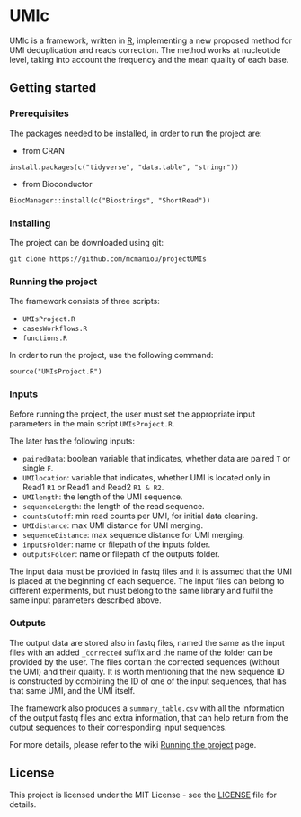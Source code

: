 # UMIc

UMIc is a framework, written in [R](https://www.r-project.org/), implementing a new proposed method for UMI deduplication and reads correction. The method works at nucleotide level, taking into account the frequency and the mean quality of each base. 

## Getting started

### Prerequisites

The packages needed to be installed, in order to run the project are:
- from CRAN

```
install.packages(c("tidyverse", "data.table", "stringr"))
```

- from Bioconductor
```
BiocManager::install(c("Biostrings", "ShortRead"))
```

### Installing

The project can be downloaded using git:

```
git clone https://github.com/mcmaniou/projectUMIs
```

### Running the project

The framework consists of three scripts:
- ```UMIsProject.R``` 
- ```casesWorkflows.R```
- ```functions.R```

In order to run the project, use the following command:
```
source("UMIsProject.R")
```

### Inputs
Before running the project, the user must set the appropriate input parameters in the main script ```UMIsProject.R```.

The later has the following inputs:
- ```pairedData```: boolean variable that indicates, whether data are paired ```T``` or single ```F```. 
- ```UMIlocation```: variable that indicates, whether UMI is located only in Read1 ```R1``` or Read1 and Read2 ```R1 & R2```.
- ```UMIlength```: the length of the UMI sequence.
- ```sequenceLength```: the length of the read sequence. 
- ```countsCutoff```: min read counts per UMI, for initial data cleaning.
- ```UMIdistance```: max UMI distance for UMI merging.
- ```sequenceDistance```: max sequence distance for UMI merging.
- ```inputsFolder```: name or filepath of the inputs folder.
- ```outputsFolder```: name or filepath of the outputs folder.
 
The input data must be provided in fastq files and it is assumed that the UMI is placed at the beginning of each sequence. The input files can belong to different experiments, but must belong to the same library and fulfil the same input parameters described above.


### Outputs 
The output data are stored also in fastq files, named the same as the input files with an added ```_corrected``` suffix and the name of the folder can be provided by the user. The files contain the corrected sequences (without the UMI) and their quality. It is worth mentioning that the new sequence ID is constructed by combining the ID of one of the input sequences, that has that same UMI, and the UMI itself.

The framework also produces a ```summary_table.csv``` with all the information of the output fastq files and extra information, that can help return from the output sequences to their corresponding input sequences.

For more details, please refer to the wiki [Running the project](https://github.com/mcmaniou/projectUMIs/wiki/Running-the-project) page.


## License

This project is licensed under the MIT License - see the [LICENSE](LICENSE) file for details.
